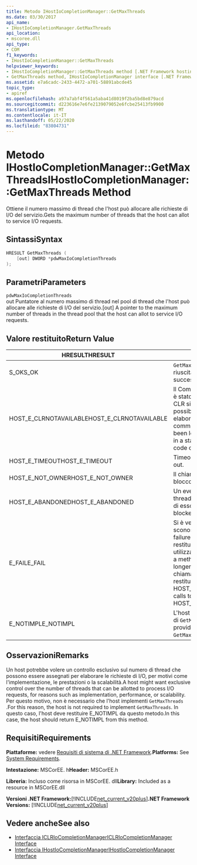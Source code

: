 ```yaml
---
title: Metodo IHostIoCompletionManager::GetMaxThreads
ms.date: 03/30/2017
api_name:
- IHostIoCompletionManager.GetMaxThreads
api_location:
- mscoree.dll
api_type:
- COM
f1_keywords:
- IHostIoCompletionManager::GetMaxThreads
helpviewer_keywords:
- IHostIoCompletionManager::GetMaxThreads method [.NET Framework hosting]
- GetMaxThreads method, IHostIoCompletionManager interface [.NET Framework hosting]
ms.assetid: e7a6cadc-2433-4472-a701-58891abcde45
topic_type:
- apiref
ms.openlocfilehash: a97a7abf4f561a5aba41d8019f2ba5bd8e879acd
ms.sourcegitcommit: d223616e7e6fe2139079052e6fcbe25413fb9900
ms.translationtype: MT
ms.contentlocale: it-IT
ms.lasthandoff: 05/22/2020
ms.locfileid: "83804731"
---
```

# <a name="ihostiocompletionmanagergetmaxthreads-method"></a><span data-ttu-id="57a75-102">Metodo IHostIoCompletionManager::GetMaxThreads</span><span class="sxs-lookup"><span data-stu-id="57a75-102">IHostIoCompletionManager::GetMaxThreads Method</span></span>
<span data-ttu-id="57a75-103">Ottiene il numero massimo di thread che l'host può allocare alle richieste di I/O del servizio.</span><span class="sxs-lookup"><span data-stu-id="57a75-103">Gets the maximum number of threads that the host can allot to service I/O requests.</span></span>  
  
## <a name="syntax"></a><span data-ttu-id="57a75-104">Sintassi</span><span class="sxs-lookup"><span data-stu-id="57a75-104">Syntax</span></span>  
  
```cpp  
HRESULT GetMaxThreads (  
    [out] DWORD *pdwMaxIoCompletionThreads  
);  
```  
  
## <a name="parameters"></a><span data-ttu-id="57a75-105">Parametri</span><span class="sxs-lookup"><span data-stu-id="57a75-105">Parameters</span></span>  
 `pdwMaxIoCompletionThreads`  
 <span data-ttu-id="57a75-106">out Puntatore al numero massimo di thread nel pool di thread che l'host può allocare alle richieste di I/O del servizio.</span><span class="sxs-lookup"><span data-stu-id="57a75-106">[out] A pointer to the maximum number of threads in the thread pool that the host can allot to service I/O requests.</span></span>  
  
## <a name="return-value"></a><span data-ttu-id="57a75-107">Valore restituito</span><span class="sxs-lookup"><span data-stu-id="57a75-107">Return Value</span></span>  
  
|<span data-ttu-id="57a75-108">HRESULT</span><span class="sxs-lookup"><span data-stu-id="57a75-108">HRESULT</span></span>|<span data-ttu-id="57a75-109">Descrizione</span><span class="sxs-lookup"><span data-stu-id="57a75-109">Description</span></span>|  
|-------------|-----------------|  
|<span data-ttu-id="57a75-110">S_OK</span><span class="sxs-lookup"><span data-stu-id="57a75-110">S_OK</span></span>|<span data-ttu-id="57a75-111">`GetMaxThreads`la restituzione è riuscita.</span><span class="sxs-lookup"><span data-stu-id="57a75-111">`GetMaxThreads` returned successfully.</span></span>|  
|<span data-ttu-id="57a75-112">HOST_E_CLRNOTAVAILABLE</span><span class="sxs-lookup"><span data-stu-id="57a75-112">HOST_E_CLRNOTAVAILABLE</span></span>|<span data-ttu-id="57a75-113">Il Common Language Runtime (CLR) non è stato caricato in un processo oppure CLR si trova in uno stato in cui non è possibile eseguire codice gestito o elaborare la chiamata correttamente.</span><span class="sxs-lookup"><span data-stu-id="57a75-113">The common language runtime (CLR) has not been loaded into a process, or the CLR is in a state in which it cannot run managed code or process the call successfully.</span></span>|  
|<span data-ttu-id="57a75-114">HOST_E_TIMEOUT</span><span class="sxs-lookup"><span data-stu-id="57a75-114">HOST_E_TIMEOUT</span></span>|<span data-ttu-id="57a75-115">Timeout della chiamata.</span><span class="sxs-lookup"><span data-stu-id="57a75-115">The call timed out.</span></span>|  
|<span data-ttu-id="57a75-116">HOST_E_NOT_OWNER</span><span class="sxs-lookup"><span data-stu-id="57a75-116">HOST_E_NOT_OWNER</span></span>|<span data-ttu-id="57a75-117">Il chiamante non è il proprietario del blocco.</span><span class="sxs-lookup"><span data-stu-id="57a75-117">The caller does not own the lock.</span></span>|  
|<span data-ttu-id="57a75-118">HOST_E_ABANDONED</span><span class="sxs-lookup"><span data-stu-id="57a75-118">HOST_E_ABANDONED</span></span>|<span data-ttu-id="57a75-119">Un evento è stato annullato mentre un thread bloccato o Fiber era in attesa su di esso.</span><span class="sxs-lookup"><span data-stu-id="57a75-119">An event was canceled while a blocked thread or fiber was waiting on it.</span></span>|  
|<span data-ttu-id="57a75-120">E_FAIL</span><span class="sxs-lookup"><span data-stu-id="57a75-120">E_FAIL</span></span>|<span data-ttu-id="57a75-121">Si è verificato un errore irreversibile sconosciuto.</span><span class="sxs-lookup"><span data-stu-id="57a75-121">An unknown catastrophic failure occurred.</span></span> <span data-ttu-id="57a75-122">Quando un metodo restituisce E_FAIL, CLR non è più utilizzabile all'interno del processo.</span><span class="sxs-lookup"><span data-stu-id="57a75-122">When a method returns E_FAIL, the CLR is no longer usable within the process.</span></span> <span data-ttu-id="57a75-123">Le chiamate successive ai metodi di hosting restituiscono HOST_E_CLRNOTAVAILABLE.</span><span class="sxs-lookup"><span data-stu-id="57a75-123">Subsequent calls to hosting methods return HOST_E_CLRNOTAVAILABLE.</span></span>|  
|<span data-ttu-id="57a75-124">E_NOTIMPL</span><span class="sxs-lookup"><span data-stu-id="57a75-124">E_NOTIMPL</span></span>|<span data-ttu-id="57a75-125">L'host non fornisce un'implementazione di `GetMaxThreads` .</span><span class="sxs-lookup"><span data-stu-id="57a75-125">The host does not provide an implementation of `GetMaxThreads`.</span></span>|  
  
## <a name="remarks"></a><span data-ttu-id="57a75-126">Osservazioni</span><span class="sxs-lookup"><span data-stu-id="57a75-126">Remarks</span></span>  
 <span data-ttu-id="57a75-127">Un host potrebbe volere un controllo esclusivo sul numero di thread che possono essere assegnati per elaborare le richieste di I/O, per motivi come l'implementazione, le prestazioni o la scalabilità.</span><span class="sxs-lookup"><span data-stu-id="57a75-127">A host might want exclusive control over the number of threads that can be allotted to process I/O requests, for reasons such as implementation, performance, or scalability.</span></span> <span data-ttu-id="57a75-128">Per questo motivo, non è necessario che l'host implementi `GetMaxThreads` .</span><span class="sxs-lookup"><span data-stu-id="57a75-128">For this reason, the host is not required to implement `GetMaxThreads`.</span></span> <span data-ttu-id="57a75-129">In questo caso, l'host deve restituire E_NOTIMPL da questo metodo.</span><span class="sxs-lookup"><span data-stu-id="57a75-129">In this case, the host should return E_NOTIMPL from this method.</span></span>  
  
## <a name="requirements"></a><span data-ttu-id="57a75-130">Requisiti</span><span class="sxs-lookup"><span data-stu-id="57a75-130">Requirements</span></span>  
 <span data-ttu-id="57a75-131">**Piattaforme:** vedere [Requisiti di sistema di .NET Framework](../../get-started/system-requirements.md).</span><span class="sxs-lookup"><span data-stu-id="57a75-131">**Platforms:** See [System Requirements](../../get-started/system-requirements.md).</span></span>  
  
 <span data-ttu-id="57a75-132">**Intestazione:** MSCorEE. h</span><span class="sxs-lookup"><span data-stu-id="57a75-132">**Header:** MSCorEE.h</span></span>  
  
 <span data-ttu-id="57a75-133">**Libreria:** Incluso come risorsa in MSCorEE. dll</span><span class="sxs-lookup"><span data-stu-id="57a75-133">**Library:** Included as a resource in MSCorEE.dll</span></span>  
  
 <span data-ttu-id="57a75-134">**Versioni .NET Framework:**[!INCLUDE[net_current_v20plus](../../../../includes/net-current-v20plus-md.md)]</span><span class="sxs-lookup"><span data-stu-id="57a75-134">**.NET Framework Versions:** [!INCLUDE[net_current_v20plus](../../../../includes/net-current-v20plus-md.md)]</span></span>  
  
## <a name="see-also"></a><span data-ttu-id="57a75-135">Vedere anche</span><span class="sxs-lookup"><span data-stu-id="57a75-135">See also</span></span>

- [<span data-ttu-id="57a75-136">Interfaccia ICLRIoCompletionManager</span><span class="sxs-lookup"><span data-stu-id="57a75-136">ICLRIoCompletionManager Interface</span></span>](iclriocompletionmanager-interface.md)
- [<span data-ttu-id="57a75-137">Interfaccia IHostIoCompletionManager</span><span class="sxs-lookup"><span data-stu-id="57a75-137">IHostIoCompletionManager Interface</span></span>](ihostiocompletionmanager-interface.md)
